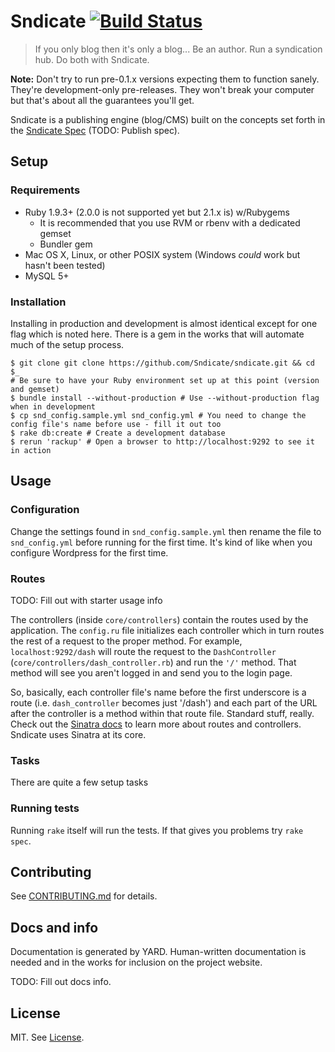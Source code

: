 # Sndicate [![Build Status](https://travis-ci.org/Sndicate/sndicate.svg?branch=master)](https://travis-ci.org/Sndicate/sndicate)

> If you only blog then it's only a blog... Be an author. Run a syndication hub. Do both with Sndicate.

__Note:__ Don't try to run pre-0.1.x versions expecting them to function sanely. They're development-only pre-releases. They won't break your computer but that's about all the guarantees you'll get.

Sndicate is a publishing engine (blog/CMS) built on the concepts set forth in the [Sndicate Spec](http://sndicate.org/TODO) (TODO: Publish spec).

## Setup

### Requirements

* Ruby 1.9.3+ (2.0.0 is not supported yet but 2.1.x is) w/Rubygems
    - It is recommended that you use RVM or rbenv with a dedicated gemset
    - Bundler gem
* Mac OS X, Linux, or other POSIX system (Windows *could* work but hasn't been tested)
* MySQL 5+

### Installation

Installing in production and development is almost identical except for one flag which is noted here. There is a gem in the works that will automate much of the setup process.

    $ git clone git clone https://github.com/Sndicate/sndicate.git && cd $_
    # Be sure to have your Ruby environment set up at this point (version and gemset)
    $ bundle install --without-production # Use --without-production flag when in development
    $ cp snd_config.sample.yml snd_config.yml # You need to change the config file's name before use - fill it out too
    $ rake db:create # Create a development database
    $ rerun 'rackup' # Open a browser to http://localhost:9292 to see it in action

## Usage

### Configuration

Change the settings found in `snd_config.sample.yml` then rename the file to `snd_config.yml` before running for the first time. It's kind of like when you configure Wordpress for the first time.

### Routes

TODO: Fill out with starter usage info

The controllers (inside `core/controllers`) contain the routes used by the application. The `config.ru` file initializes each controller which in turn routes the rest of a request to the proper method. For example, `localhost:9292/dash` will route the request to the `DashController` (`core/controllers/dash_controller.rb`) and run the `'/'` method. That method will see you aren't logged in and send you to the login page.

So, basically, each controller file's name before the first underscore is a route (i.e. `dash_controller` becomes just '/dash') and each part of the URL after the controller is a method within that route file. Standard stuff, really. Check out the [Sinatra docs](http://www.sinatrarb.com/intro.html) to learn more about routes and controllers. Sndicate uses Sinatra at its core.

### Tasks

There are quite a few setup tasks

### Running tests

Running `rake` itself will run the tests. If that gives you problems try `rake spec`.

## Contributing

See [CONTRIBUTING.md](CONTRIBUTING.md) for details.

## Docs and info

Documentation is generated by YARD. Human-written documentation is needed and in the works for inclusion on the project website.

TODO: Fill out docs info.

## License

MIT. See [License](License).
